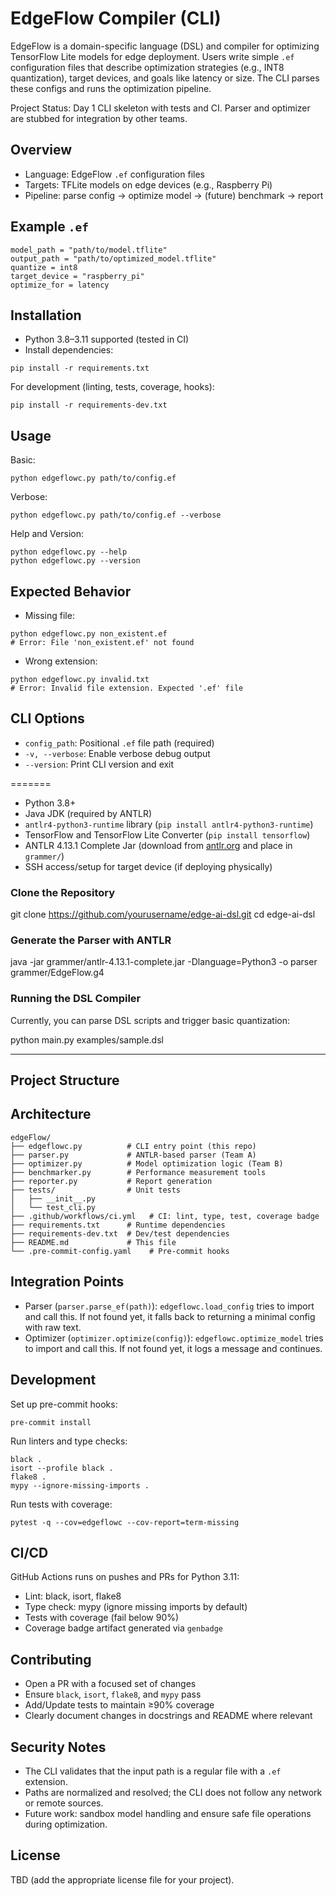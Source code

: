 EdgeFlow Compiler (CLI)
=======================

EdgeFlow is a domain-specific language (DSL) and compiler for optimizing TensorFlow Lite models for edge deployment. Users write simple `.ef` configuration files that describe optimization strategies (e.g., INT8 quantization), target devices, and goals like latency or size. The CLI parses these configs and runs the optimization pipeline.

Project Status: Day 1 CLI skeleton with tests and CI. Parser and optimizer are stubbed for integration by other teams.

Overview
--------
- Language: EdgeFlow `.ef` configuration files
- Targets: TFLite models on edge devices (e.g., Raspberry Pi)
- Pipeline: parse config → optimize model → (future) benchmark → report

Example `.ef`
-------------
```
model_path = "path/to/model.tflite"
output_path = "path/to/optimized_model.tflite"
quantize = int8
target_device = "raspberry_pi"
optimize_for = latency
```

Installation
------------
- Python 3.8–3.11 supported (tested in CI)
- Install dependencies:
```
pip install -r requirements.txt
```

For development (linting, tests, coverage, hooks):
```
pip install -r requirements-dev.txt
```

Usage
-----
Basic:
```
python edgeflowc.py path/to/config.ef
```

Verbose:
```
python edgeflowc.py path/to/config.ef --verbose
```

Help and Version:
```
python edgeflowc.py --help
python edgeflowc.py --version
```

Expected Behavior
-----------------
- Missing file:
```
python edgeflowc.py non_existent.ef
# Error: File 'non_existent.ef' not found
```

- Wrong extension:
```
python edgeflowc.py invalid.txt
# Error: Invalid file extension. Expected '.ef' file
```

CLI Options
-----------
- `config_path`: Positional `.ef` file path (required)
- `-v, --verbose`: Enable verbose debug output
- `--version`: Print CLI version and exit

=======
- Python 3.8+
- Java JDK (required by ANTLR)
- `antlr4-python3-runtime` library (`pip install antlr4-python3-runtime`)
- TensorFlow and TensorFlow Lite Converter (`pip install tensorflow`)
- ANTLR 4.13.1 Complete Jar (download from [antlr.org](https://www.antlr.org/download/antlr-4.13.1-complete.jar) and place in `grammer/`)
- SSH access/setup for target device (if deploying physically)

### Clone the Repository

git clone <https://github.com/yourusername/edge-ai-dsl.git>
cd edge-ai-dsl

### Generate the Parser with ANTLR

java -jar grammer/antlr-4.13.1-complete.jar -Dlanguage=Python3 -o parser grammer/EdgeFlow.g4

### Running the DSL Compiler

Currently, you can parse DSL scripts and trigger basic quantization:

python main.py examples/sample.dsl

---

## Project Structure

Architecture
------------
```
edgeFlow/
├── edgeflowc.py          # CLI entry point (this repo)
├── parser.py             # ANTLR-based parser (Team A)
├── optimizer.py          # Model optimization logic (Team B)
├── benchmarker.py        # Performance measurement tools
├── reporter.py           # Report generation
├── tests/                # Unit tests
│   ├── __init__.py
│   └── test_cli.py
├── .github/workflows/ci.yml   # CI: lint, type, test, coverage badge
├── requirements.txt      # Runtime dependencies
├── requirements-dev.txt  # Dev/test dependencies
├── README.md             # This file
└── .pre-commit-config.yaml    # Pre-commit hooks
```

Integration Points
------------------
- Parser (`parser.parse_ef(path)`): `edgeflowc.load_config` tries to import and call this. If not found yet, it falls back to returning a minimal config with raw text.
- Optimizer (`optimizer.optimize(config)`): `edgeflowc.optimize_model` tries to import and call this. If not found yet, it logs a message and continues.

Development
-----------
Set up pre-commit hooks:
```
pre-commit install
```

Run linters and type checks:
```
black .
isort --profile black .
flake8 .
mypy --ignore-missing-imports .
```

Run tests with coverage:
```
pytest -q --cov=edgeflowc --cov-report=term-missing
```

CI/CD
-----
GitHub Actions runs on pushes and PRs for Python 3.11:
- Lint: black, isort, flake8
- Type check: mypy (ignore missing imports by default)
- Tests with coverage (fail below 90%)
- Coverage badge artifact generated via `genbadge`

Contributing
------------
- Open a PR with a focused set of changes
- Ensure `black`, `isort`, `flake8`, and `mypy` pass
- Add/Update tests to maintain ≥90% coverage
- Clearly document changes in docstrings and README where relevant

Security Notes
--------------
- The CLI validates that the input path is a regular file with a `.ef` extension.
- Paths are normalized and resolved; the CLI does not follow any network or remote sources.
- Future work: sandbox model handling and ensure safe file operations during optimization.

License
-------
TBD (add the appropriate license file for your project).
